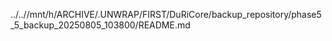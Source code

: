 ../..//mnt/h/ARCHIVE/.UNWRAP/FIRST/DuRiCore/backup_repository/phase5_5_backup_20250805_103800/README.md